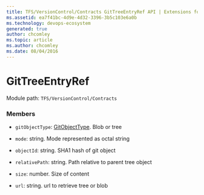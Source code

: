 ```yaml
---
title: TFS/VersionControl/Contracts GitTreeEntryRef API | Extensions for Azure DevOps Services
ms.assetid: ea7f41bc-4d9e-4d32-3396-3b5c103e6a0b
ms.technology: devops-ecosystem
generated: true
author: chcomley
ms.topic: article
ms.author: chcomley
ms.date: 08/04/2016
---
```


# GitTreeEntryRef

Module path: `TFS/VersionControl/Contracts`

### Members

- `gitObjectType`: [GitObjectType](../../../TFS/VersionControl/Contracts/GitObjectType.md). Blob or tree

- `mode`: string. Mode represented as octal string

- `objectId`: string. SHA1 hash of git object

- `relativePath`: string. Path relative to parent tree object

- `size`: number. Size of content

- `url`: string. url to retrieve tree or blob
